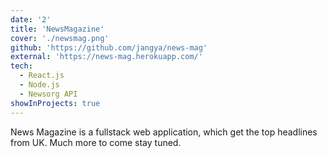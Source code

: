 ```yaml
---
date: '2'
title: 'NewsMagazine'
cover: './newsmag.png'
github: 'https://github.com/jangya/news-mag'
external: 'https://news-mag.herokuapp.com/'
tech:
  - React.js
  - Node.js
  - Newsorg API
showInProjects: true
---
```


News Magazine is a fullstack web application, which get the top headlines from UK. Much more to come stay tuned.
